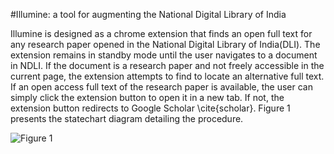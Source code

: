 #Illumine: a tool for augmenting the National Digital Library of India

Illumine is designed as a chrome extension that finds an open full text for any research paper opened in the National Digital Library of India(DLI). The extension remains in standby mode until the user navigates to a document in NDLI. If the document is a research paper and not freely accessible in the current page, the extension attempts to find to locate an alternative full text. If an open access full text of the research paper is available, the user can simply click the extension button to open it in a new tab. If not, the extension button redirects to Google Scholar \cite{scholar}.  Figure 1 presents the statechart diagram detailing the procedure.



![Figure 1](hhttps://github.com/soumyaxyz/illumine/blob/master/State_Diagram.png)

